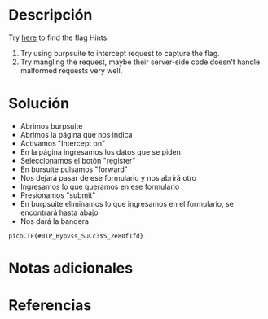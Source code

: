 # Descripción
Try [here](http://titan.picoctf.net:63034/) to find the flag
Hints:
1. Try using burpsuite to intercept request to capture the flag.
2. Try mangling the request, maybe their server-side code doesn't handle malformed requests very well.
# Solución
- Abrimos burpsuite
- Abrimos la página que nos indica
- Activamos "Intercept on"
- En la página ingresamos los datos que se piden
- Seleccionamos el botón "register"
- En bursuite pulsamos "forward"
- Nos dejará pasar de ese formulario y nos abrirá otro
- Ingresamos lo que queramos en ese formulario
- Presionamos "submit"
- En burpsuite eliminamos lo que ingresamos en el formulario, se encontrará hasta abajo
- Nos dará la bandera
```
picoCTF{#0TP_Bypvss_SuCc3$S_2e80f1fd}
```
# Notas adicionales
# Referencias
